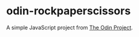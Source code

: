 # odin-rockpaperscissors

A simple JavaScript project from [The Odin Project](https://www.theodinproject.com/).
